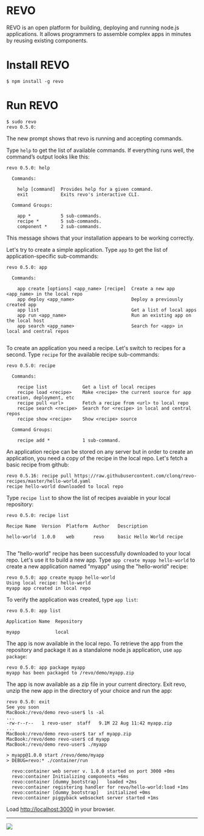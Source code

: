 REVO
===

REVO is an open platform for building, deploying and running node.js applications. It allows programmers to assemble complex apps in minutes by reusing existing components.

Install REVO
===

```
$ npm install -g revo
```

Run REVO
===
```
$ sudo revo
revo 0.5.0: 
```
The new prompt shows that revo is running and accepting commands.

Type `help` to get the list of available commands. If everything runs well, the command’s output looks like this:

```
revo 0.5.0: help

  Commands:

    help [command]  Provides help for a given command.
    exit            Exits revo's interactive CLI.

  Command Groups:

    app *           5 sub-commands.
    recipe *        5 sub-commands.
    component *     2 sub-commands.
```
This message shows that your installation appears to be working correctly.

Let's try to create a simple application. Type `app` to get the list of application-specific sub-commands:

```
revo 0.5.0: app

  Commands:

    app create [options] <app_name> [recipe]  Create a new app <app_name> in the local repo
    app deploy <app_name>                     Deploy a previously created app
    app list                                  Get a list of local apps
    app run <app_name>                        Run an existing app on the local host
    app search <app_name>                     Search for <app> in local and central repos


```

To create an application you need a recipe. Let's switch to recipes for a second. Type `recipe` for the available recipe sub-commands:

```
revo 0.5.0: recipe

  Commands:

    recipe list             Get a list of local recipes
    recipe load <recipe>    Make <recipe> the current source for app creation, deployment, etc
    recipe pull <url>       Fetch a recipe from <url> to local repo
    recipe search <recipe>  Search for <recipe> in local and central repos
    recipe show <recipe>    Show <recipe> source

  Command Groups:

    recipe add *            1 sub-command.
```

An application recipe can be stored on any server but in order to create an application, you need a copy of the recipe in the local repo. Let's fetch a basic recipe from github:

```
revo 0.5.16: recipe pull https://raw.githubusercontent.com/clonq/revo-recipes/master/hello-world.yaml
recipe hello-world downloaded to local repo
```

Type `recipe list` to show the list of recipes avaiable in your local repository:

```
revo 0.5.0: recipe list

Recipe Name  Version  Platform  Author   Description

hello-world  1.0.0    web       revo     basic Hello World recipe
	
```

The "hello-world" recipe has been successfully downloaded to your local repo. Let's use it to build a new app. Type `app create myapp hello-world` to create a new application named "myapp" using the "hello-world" recipe: 

```
revo 0.5.0: app create myapp hello-world
Using local recipe: hello-world
myapp app created in local repo
```

To verify the application was created, type `app list`:

```
revo 0.5.0: app list

Application Name  Repository

myapp             local
```

The app is now available in the local repo. To retrieve the app from the repository and package it as a standalone node.js application, use `app package`:

```
revo 0.5.0: app package myapp
myapp has been packaged to /revo/demo/myapp.zip
```
The app is now available as a zip file in your current directory. Exit revo, unzip the new app in the directory of your choice and run the app:

```
revo 0.5.0: exit
See you soon
MacBook:/revo/demo revo-user$ ls -al
...
-rw-r--r--   1 revo-user  staff   9.1M 22 Aug 11:42 myapp.zip
...
MacBook:/revo/demo revo-user$ tar xf myapp.zip
MacBook:/revo/demo revo-user$ cd myapp
MacBook:/revo/demo revo-user$ ./myapp

> myapp@1.0.0 start /revo/demo/myapp
> DEBUG=revo:* ./container/run

  revo:container web server v. 1.0.0 started on port 3000 +0ms
  revo:container Initializing components +6ms
  revo:container [dummy_bootstrap]	 loaded +2ms
  revo:container registering handler for revo/hello-world:load +1ms
  revo:container [dummy_bootstrap]	 initialized +0ms
  revo:container piggyback websocket server started +1ms

```

Load [http://localhost:3000](http://localhost:3000) in your browser.


---

![](https://travis-ci.org/clonq/revo.svg?branch=master)
<!--[![Bitdeli Badge](https://d2weczhvl823v0.cloudfront.net/clonq/revo/trend.png)](https://bitdeli.com/free "Bitdeli Badge")-->
